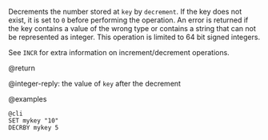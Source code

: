 Decrements the number stored at `key` by `decrement`.
If the key does not exist, it is set to `0` before performing the operation.
An error is returned if the key contains a value of the wrong type or contains a
string that can not be represented as integer.
This operation is limited to 64 bit signed integers.

See `INCR` for extra information on increment/decrement operations.

@return

@integer-reply: the value of `key` after the decrement

@examples

    @cli
    SET mykey "10"
    DECRBY mykey 5
